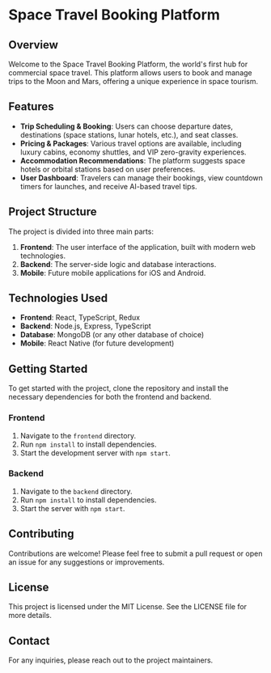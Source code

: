 # Space Travel Booking Platform

## Overview
Welcome to the Space Travel Booking Platform, the world's first hub for commercial space travel. This platform allows users to book and manage trips to the Moon and Mars, offering a unique experience in space tourism.

## Features
- **Trip Scheduling & Booking**: Users can choose departure dates, destinations (space stations, lunar hotels, etc.), and seat classes.
- **Pricing & Packages**: Various travel options are available, including luxury cabins, economy shuttles, and VIP zero-gravity experiences.
- **Accommodation Recommendations**: The platform suggests space hotels or orbital stations based on user preferences.
- **User Dashboard**: Travelers can manage their bookings, view countdown timers for launches, and receive AI-based travel tips.

## Project Structure
The project is divided into three main parts:
1. **Frontend**: The user interface of the application, built with modern web technologies.
2. **Backend**: The server-side logic and database interactions.
3. **Mobile**: Future mobile applications for iOS and Android.

## Technologies Used
- **Frontend**: React, TypeScript, Redux
- **Backend**: Node.js, Express, TypeScript
- **Database**: MongoDB (or any other database of choice)
- **Mobile**: React Native (for future development)

## Getting Started
To get started with the project, clone the repository and install the necessary dependencies for both the frontend and backend.

### Frontend
1. Navigate to the `frontend` directory.
2. Run `npm install` to install dependencies.
3. Start the development server with `npm start`.

### Backend
1. Navigate to the `backend` directory.
2. Run `npm install` to install dependencies.
3. Start the server with `npm start`.

## Contributing
Contributions are welcome! Please feel free to submit a pull request or open an issue for any suggestions or improvements.

## License
This project is licensed under the MIT License. See the LICENSE file for more details.

## Contact
For any inquiries, please reach out to the project maintainers.